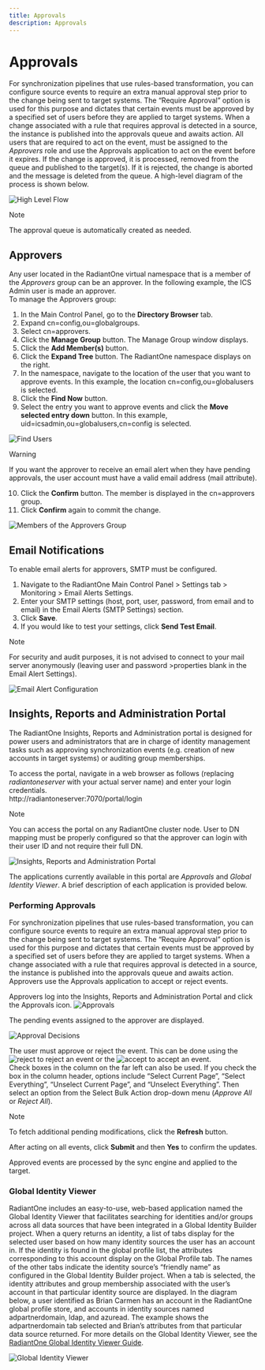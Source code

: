 ```yaml
---
title: Approvals
description: Approvals
---
```


# Approvals

For synchronization pipelines that use rules-based transformation, you can configure source events to require an extra manual approval step prior to the change being sent to target systems. The “Require Approval” option is used for this purpose and dictates that certain events must be approved by a specified set of users before they are applied to target systems. When a change associated with a rule that requires approval is detected in a source, the instance is published into the approvals queue and awaits action. All users that are required to act on the event, must be assigned to the *Approvers* role and use the Approvals application to act on the event before it expires. If the change is approved, it is processed, removed from the queue and published to the target(s). If it is rejected, the change is aborted and the message is deleted from the queue. A high-level diagram of the process is shown below.

![High Level Flow](../media/flow.jpg)

>[!note] 
>The approval queue is automatically created as needed.

## Approvers

Any user located in the RadiantOne virtual namespace that is a member of the *Approvers* group can be an approver. In the following example, the ICS Admin user is made an approver.  
To manage the Approvers group: 
1.	In the Main Control Panel, go to the **Directory Browser** tab.  
1.	Expand cn=config,ou=globalgroups. 
1.	Select cn=approvers. 
1.	Click the **Manage Group** button. The Manage Group window displays. 
1.	Click the **Add Member(s)** button.  
1.	Click the **Expand Tree** button. The RadiantOne namespace displays on the right. 
1.	In the namespace, navigate to the location of the user that you want to approve events. In this example, the location cn=config,ou=globalusers is selected.  
1.	Click the **Find Now** button.  
1.	Select the entry you want to approve events and click the **Move selected entry down** button. In this example, uid=icsadmin,ou=globalusers,cn=config is selected.

![Find Users](../media/findusers.jpg)

>[!warning]
>If you want the approver to receive an email alert when they have pending approvals, the user account must have a valid email address (mail attribute).
10.	Click the **Confirm** button. The member is displayed in the cn=approvers group.  
11.	Click **Confirm** again to commit the change. 
  
![Members of the Approvers Group](../media/approversgroup.jpg)

## Email Notifications

To enable email alerts for approvers, SMTP must be configured. 
1. Navigate to the RadiantOne Main Control Panel > Settings tab > Monitoring > Email Alerts Settings.
2. Enter your SMTP settings (host, port, user, password, from email and to email) in the Email Alerts (SMTP Settings) section.
3. Click **Save**.
4. If you would like to test your settings, click **Send Test Email**. 

>[!note]
>For security and audit purposes, it is not advised to connect to your mail server anonymously (leaving user and password >properties blank in the Email Alert Settings). 

![Email Alert Configuration](../media/emailalerts.jpg)

## Insights, Reports and Administration Portal

The RadiantOne Insights, Reports and Administration portal is designed for power users and administrators that are in charge of identity management tasks such as approving synchronization events (e.g. creation of new accounts in target systems) or auditing group memberships.

To access the portal, navigate in a web browser as follows (replacing *radiantoneserver* with your actual server name) and enter your login credentials. <br> 
http://radiantoneserver:7070/portal/login 
>[!note] 
>You can access the portal on any RadiantOne cluster node. User to DN mapping must be properly configured so that the approver can login with their user ID and not require their full DN.

![Insights, Reports and Administration Portal](../media/portallogin.jpg)

The applications currently available in this portal are *Approvals* and *Global Identity Viewer*. A brief description of each application is provided below. 

### Performing Approvals 
For synchronization pipelines that use rules-based transformation, you can configure source events to require an extra manual approval step prior to the change being sent to target systems. The “Require Approval” option is used for this purpose and dictates that certain events must be approved by a specified set of users before they are applied to target systems. When a change associated with a rule that requires approval is detected in a source, the instance is published into the approvals queue and awaits action. Approvers use the Approvals application to accept or reject events.

Approvers log into the Insights, Reports and Administration Portal and click the Approvals icon.
![Approvals](../media/approvals.jpg)

The pending events assigned to the approver are displayed.

![Approval Decisions](../media/decisions.jpg)

The user must approve or reject the event. This can be done using the ![reject](../media/reject.jpg) to reject an event or the ![accept](../media/accept.jpg) to accept an event. <br>
Check boxes in the column on the far left can also be used. If you check the box in the column header, options include “Select Current Page”, “Select Everything”, “Unselect Current Page”, and “Unselect Everything”. Then select an option from the Select Bulk Action drop-down menu (*Approve All* or *Reject All*).

>[!note] 
>To fetch additional pending modifications, click the **Refresh** button.

After acting on all events, click **Submit** and then **Yes** to confirm the updates. 

Approved events are processed by the sync engine and applied to the target.

### Global Identity Viewer 
RadiantOne includes an easy-to-use, web-based application named the Global Identity Viewer that facilitates searching for identities and/or groups across all data sources that have been integrated in a Global Identity Builder project. When a query returns an identity, a list of tabs display for the selected user based on how many identity sources the user has an account in. If the identity is found in the global profile list, the attributes corresponding to this account display on the Global Profile tab. The names of the other tabs indicate the identity source’s “friendly name” as configured in the Global Identity Builder project. When a tab is selected, the identity attributes and group membership associated with the user’s account in that particular identity source are displayed. In the diagram below, a user identified as Brian Carmen has an account in the RadiantOne global profile store, and accounts in identity sources named adpartnerdomain, ldap, and azuread. The example shows the adpartnerdomain tab selected and Brian’s attributes from that particular data source returned. 
For more details on the Global Identity Viewer, see the [RadiantOne Global Identity Viewer Guide](/global-identity-viewer-guide/introduction).

![Global Identity Viewer](../media/givsample.jpg)
